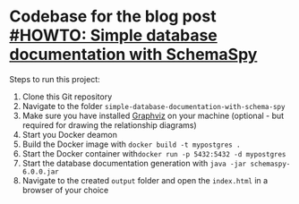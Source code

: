 # Codebase for the blog post [#HOWTO: Simple database documentation with SchemaSpy](https://rieckpil.de/howto-simple-database-documentation-with-schemaspy/)

Steps to run this project:

1. Clone this Git repository
2. Navigate to the folder `simple-database-documentation-with-schema-spy`
3. Make sure you have installed [Graphviz](https://graphviz.org/) on your machine (optional - but required for drawing the relationship diagrams)
4. Start you Docker deamon
5. Build the Docker image with `docker build -t mypostgres .`
6. Start the Docker container with`docker run -p 5432:5432 -d mypostgres`
7. Start the database documentation generation with `java -jar schemaspy-6.0.0.jar`
8. Navigate to the created `output` folder and open the `index.html` in a browser of your choice
